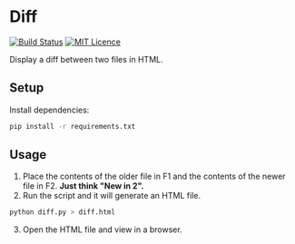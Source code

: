 # Diff

[![Build Status](https://travis-ci.org/Justintime50/diff.svg?branch=master)](https://travis-ci.org/Justintime50/diff)
[![MIT Licence](https://badges.frapsoft.com/os/mit/mit.svg?v=103)](https://opensource.org/licenses/mit-license.php)

Display a diff between two files in HTML.

## Setup

Install dependencies:

```bash
pip install -r requirements.txt
```

## Usage

1) Place the contents of the older file in F1 and the contents of the newer file in F2. **Just think "New in 2".**
2) Run the script and it will generate an HTML file.

```bash
python diff.py > diff.html
```

3) Open the HTML file and view in a browser.

